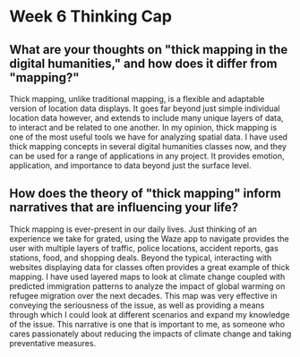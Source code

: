 # Week 6 Thinking Cap

## What are your thoughts on "thick mapping in the digital humanities," and how does it differ from "mapping?"

Thick mapping, unlike traditional mapping, is a flexible and adaptable version of location data displays. It goes far beyond just simple individual location data however, and extends to 
include many unique layers of data, to interact and be related to one another. In my opinion, thick mapping is one of the most useful tools we have for analyzing spatial data. I have 
used thick mapping concepts in several digital humanities classes now, and they can be used for a range of applications in any project. It provides emotion, application, and 
importance to data beyond just the surface level. 

## How does the theory of "thick mapping" inform narratives that are influencing your life?

Thick mapping is ever-present in our daily lives. Just thinking of an experience we take for grated, using the Waze app to navigate provides the user with multiple layers of traffic, police locations, 
accident reports, gas stations, food, and shopping deals. Beyond the typical, interacting with websites displaying data for classes often provides a great example of thick mapping. 
I have used layered maps to look at climate change coupled with predicted immigration patterns to analyze the impact of global warming on refugee migration over the next decades. 
This map was very effective in conveying the seriousness of the issue, as well as providing a means through which I could look at different scenarios and expand my knowledge of the issue. 
This narrative is one that is important to me, as someone who cares passionately about reducing the impacts of climate change and taking preventative measures. 
